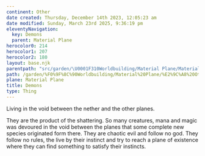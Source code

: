 ```yaml
---
continent: Other
date created: Thursday, December 14th 2023, 12:05:23 am
date modified: Sunday, March 23rd 2025, 9:36:19 pm
eleventyNavigation:
  key: Demons
  parent: Material Plane
herocolor0: 214
herocolor1: 207
herocolor2: 180
layout: base.njk
parentpath: "src/garden/\U0001F310Worldbuilding/Material Plane/Material Plane.md"
path: /garden/%F0%9F%8C%90Worldbuilding/Material%20Plane/%E2%9C%A8%20Other/Animals%20and%20Monsters/Demons/
plane: Material Plane
title: Demons
type: Thing
---
```


Living in the void between the nether and the other planes. 

They are the product of the shattering. So many creatures, mana and magic was devoured in the void between the planes that some complete new species originated form there. They are chaotic evil and follow no god. They follow no rules, the live by their instinct and try to reach a plane of existence where they can find something to satisfy their instincts.